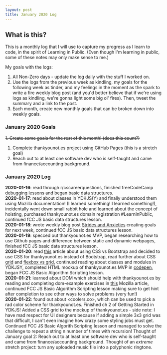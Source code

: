 ```yaml
---
layout: post
title: January 2020 Log
---
```

## What is this? ##
This is a monthly log that I will use to capture my progress as I learn to code, in the spirit of Learning in Public. (Even though I'm learning in public, some of these notes may only make sense to me.)

My goals with the logs:
1. All Non-Zero days - update the log daily with the stuff I worked on.
2. Use the logs from the previous week as kindling, my goals for the following week as tinder, and my feelings in the moment as the spark to write a fire weekly blog post (and you'd better believe that if we're using logs as kindling, we're gonna light some big ol' fires). Then, tweet the summary and a link to the post.
3. Each month, create new monthly goals that can be broken down into weekly goals.

### January 2020 Goals
~~1. Create some goals for the rest of this month! (does this count?)~~
1. Complete thankyounot.es project using GitHub Pages (this is a stretch goal)
2. Reach out to at least one software dev who is self-taught and came from finance/accounting background.

### January 2020 Log

**2020-01-16**: read through r/cscareerquestions, finished freeCodeCamp debugging lessons and began basic data structures.  
**2020-01-17**: read about classes in YDKJS(Y) and finally understood them using Mozilla documentation! (I learned something! I learned something!), incidentally went down small rabbit hole and learned about the concept of hoisting, purchased thankyounot.es domain registration #LearnInPublic, continued fCC JS basic data structures lesson.   
**2020-01-18**: wrote weekly blog post [Strides and Anxieties](https://jacob-berkelhamer.github.io/Strides-and-Anxieties/) creating goals for next week, continued fCC JS basic data structures lesson.    
**2020-01-19**: specced out thankyounot.es MVP, began researching how to use Github pages and difference between static and dynamic webpages, finished fCC JS basic data structures lesson.    
**2020-01-20**: read [this](https://hackernoon.com/how-css-grid-beats-bootstrap-85d5881cf163) article about using CSS vs Bootstrap and decided to use CSS for thankyounot.es instead of Bootstrap, read further about CSS [grid](https://gridbyexample.com/) and [flexbox vs grid](https://hackernoon.com/the-ultimate-css-battle-grid-vs-flexbox-d40da0449faf), continued reading about classes and modules in YDKJSY, completed HTML mockup of thankyounot.es MVP in [codepen](https://codepen.io/jahberk/pen/VwYVgXE?editors=1000), began FCC JS Basic Algorithm Scripting lesson.    
**2020-01-21**: learned about DOM which should help with thankyounot.es by reading and completing dom-example exercises in [this](https://developer.mozilla.org/en-US/docs/Learn/JavaScript/Client-side_web_APIs/Manipulating_documents) Mozilla article, continued FCC JS Basic Algorithm Scripting lesson making sure to get hint after completion to see other ways to solve problems (very fun!)    
**2020-01-22**: found out about <coolers.co>, which can be used to pick a rad color scheme for thankyounot.es. Finished ch 2 of Getting Started in YDKJS! Added a CSS grid to the mockup of thankyounot.es - side note: I have mad respect for UI designers because if adding a simple 3x3 grid was that difficult, I can't even imagine how crazy some styling jobs must get. Continued FCC JS Basic Algorith Scripting lesson and managed to solve the challenge to repeat a string n number of times with recursion! Thought of January goal 2: Reach out to at least one software dev who is self-taught and came from finance/accounting background. Thought of an _extreme_ stretch project: turn any uploaded music file into a polyphonic ringtone.
